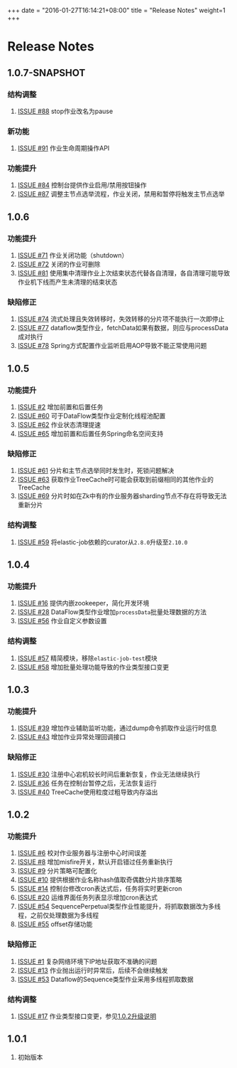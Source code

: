 +++
date = "2016-01-27T16:14:21+08:00"
title = "Release Notes"
weight=1
+++

# Release Notes

## 1.0.7-SNAPSHOT

### 结构调整

1. [ISSUE #88](https://github.com/dangdangdotcom/elastic-job/issues/88) stop作业改名为pause

### 新功能
1. [ISSUE #91](https://github.com/dangdangdotcom/elastic-job/issues/91) 作业生命周期操作API

### 功能提升

1. [ISSUE #84](https://github.com/dangdangdotcom/elastic-job/issues/84) 控制台提供作业启用/禁用按钮操作
1. [ISSUE #87](https://github.com/dangdangdotcom/elastic-job/issues/87) 调整主节点选举流程，作业关闭，禁用和暂停将触发主节点选举



## 1.0.6

### 功能提升

1. [ISSUE #71](https://github.com/dangdangdotcom/elastic-job/issues/71) 作业关闭功能（shutdown）
1. [ISSUE #72](https://github.com/dangdangdotcom/elastic-job/issues/72) 关闭的作业可删除
1. [ISSUE #81](https://github.com/dangdangdotcom/elastic-job/issues/81) 使用集中清理作业上次结束状态代替各自清理，各自清理可能导致作业机下线而产生未清理的结束状态

### 缺陷修正

1. [ISSUE #74](https://github.com/dangdangdotcom/elastic-job/issues/74) 流式处理且失效转移时，失效转移的分片项不能执行一次即停止
1. [ISSUE #77](https://github.com/dangdangdotcom/elastic-job/issues/77) dataflow类型作业，fetchData如果有数据，则应与processData成对执行
1. [ISSUE #78](https://github.com/dangdangdotcom/elastic-job/issues/78) Spring方式配置作业监听启用AOP导致不能正常使用问题

## 1.0.5

### 功能提升

1. [ISSUE #2](https://github.com/dangdangdotcom/elastic-job/issues/2) 增加前置和后置任务
1. [ISSUE #60](https://github.com/dangdangdotcom/elastic-job/issues/60) 可于DataFlow类型作业定制化线程池配置
1. [ISSUE #62](https://github.com/dangdangdotcom/elastic-job/issues/61) 作业状态清理提速
1. [ISSUE #65](https://github.com/dangdangdotcom/elastic-job/issues/65) 增加前置和后置任务Spring命名空间支持

### 缺陷修正

1. [ISSUE #61](https://github.com/dangdangdotcom/elastic-job/issues/61) 分片和主节点选举同时发生时，死锁问题解决
1. [ISSUE #63](https://github.com/dangdangdotcom/elastic-job/issues/63) 获取作业TreeCache时可能会获取到前缀相同的其他作业的TreeCache
1. [ISSUE #69](https://github.com/dangdangdotcom/elastic-job/issues/69) 分片时如在Zk中有的作业服务器sharding节点不存在将导致无法重新分片

### 结构调整

1. [ISSUE #59](https://github.com/dangdangdotcom/elastic-job/issues/59) 将elastic-job依赖的curator从`2.8.0`升级至`2.10.0`

## 1.0.4

### 功能提升
1. [ISSUE #16](https://github.com/dangdangdotcom/elastic-job/issues/16) 提供内嵌zookeeper，简化开发环境
1. [ISSUE #28](https://github.com/dangdangdotcom/elastic-job/issues/28) DataFlow类型作业增加`processData`批量处理数据的方法
1. [ISSUE #56](https://github.com/dangdangdotcom/elastic-job/issues/56) 作业自定义参数设置

### 结构调整

1. [ISSUE #57](https://github.com/dangdangdotcom/elastic-job/issues/57) 精简模块，移除`elastic-job-test`模块
1. [ISSUE #58](https://github.com/dangdangdotcom/elastic-job/issues/58) 增加批量处理功能导致的作业类型接口变更

## 1.0.3

### 功能提升

1. [ISSUE #39](https://github.com/dangdangdotcom/elastic-job/issues/39) 增加作业辅助监听功能，通过dump命令抓取作业运行时信息
1. [ISSUE #43](https://github.com/dangdangdotcom/elastic-job/issues/43) 增加作业异常处理回调接口

### 缺陷修正

1. [ISSUE #30](https://github.com/dangdangdotcom/elastic-job/issues/30) 注册中心宕机较长时间后重新恢复，作业无法继续执行
1. [ISSUE #36](https://github.com/dangdangdotcom/elastic-job/issues/36) 任务在控制台暂停之后，无法恢复运行
1. [ISSUE #40](https://github.com/dangdangdotcom/elastic-job/issues/40) TreeCache使用粒度过粗导致内存溢出

## 1.0.2

### 功能提升

1. [ISSUE #6](https://github.com/dangdangdotcom/elastic-job/issues/6) 校对作业服务器与注册中心时间误差
1. [ISSUE #8](https://github.com/dangdangdotcom/elastic-job/issues/8) 增加misfire开关，默认开启错过任务重新执行
1. [ISSUE #9](https://github.com/dangdangdotcom/elastic-job/issues/9) 分片策略可配置化
1. [ISSUE #10](https://github.com/dangdangdotcom/elastic-job/issues/10) 提供根据作业名称hash值取奇偶数分片排序策略
1. [ISSUE #14](https://github.com/dangdangdotcom/elastic-job/issues/14) 控制台修改cron表达式后，任务将实时更新cron
1. [ISSUE #20](https://github.com/dangdangdotcom/elastic-job/issues/20) 运维界面任务列表显示增加cron表达式
1. [ISSUE #54](https://github.com/dangdangdotcom/elastic-job/issues/54) SequencePerpetual类型作业性能提升，将抓取数据改为多线程，之前仅处理数据为多线程
1. [ISSUE #55](https://github.com/dangdangdotcom/elastic-job/issues/55) offset存储功能

### 缺陷修正

1. [ISSUE #1](https://github.com/dangdangdotcom/elastic-job/issues/1) 复杂网络环境下IP地址获取不准确的问题
1. [ISSUE #13](https://github.com/dangdangdotcom/elastic-job/issues/13) 作业抛出运行时异常后，后续不会继续触发
1. [ISSUE #53](https://github.com/dangdangdotcom/elastic-job/issues/53) Dataflow的Sequence类型作业采用多线程抓取数据

### 结构调整

1. [ISSUE #17](https://github.com/dangdangdotcom/elastic-job/issues/17) 作业类型接口变更，参见[1.0.2升级说明](http://dangdangdotcom.github.io/elastic-job/post/update_notes_1.0.2/)

## 1.0.1
1. 初始版本
